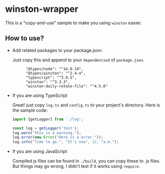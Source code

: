 
# winston-wrapper

This is a "copy-and-use" sample to make you using `winston` easier.

## How to use?

- Add related packages to your package.json:
  
  Just copy this and append to your `dependencied` of `package.json`.
  
  ```text
        "@types/node": "^14.0.14",
        "@types/winston": "^2.4.4",
        "typescript": "^3.9.5",
        "winston": "^3.3.3",
        "winston-daily-rotate-file": "^4.5.0"
  ```

- If you are using TypeScript

  Great! just copy `log.ts` and `config.ts` to your project's directory.
  Here is the sample code:
  
  ```typescript
  import {getLogger} from './log';
  
  const log = getLogger('test');
  log.warn("this is a warning.");
  log.error(new Error("Here is a error."));
  log.info("Time to go.", "It's now", 12, "a.m.");
  ```

- If you are using JavaScript

  Compiled js files can be found in `./build`, you can copy these to .js files.
  But things may go wrong, I didn't test if it works using `require`.


